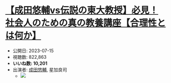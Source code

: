 # [【成田悠輔vs伝説の東大教授】必見！社会人のための真の教養講座【合理性とは何か】](https://www.youtube.com/watch?v=FkgD4qSDd1Q)
-   公開日: 2023-07-15
-   視聴数: 822,863
-   **いいね数: 10,201**
-   出演者: [成田悠輔](/rehacq_fan/people/成田悠輔 "wikilink"), 星加良司
    - [![](https://img.youtube.com/vi/FkgD4qSDd1Q/hqdefault.jpg)](https://www.youtube.com/watch?v=FkgD4qSDd1Q)
